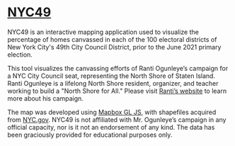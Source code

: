 # [NYC49](https://samleblanc.github.io/NYC49/)

NYC49 is an interactive mapping application used to visualize the percentage of homes canvassed in each of the 100 electoral districts of New York City's 49th City Council District, prior to the June 2021 primary election.  

This tool visualizes the canvassing efforts of Ranti Ogunleye’s campaign for a NYC City Council seat, representing the North Shore of Staten Island. Ranti Ogunleye is a lifelong North Shore resident, organizer, and teacher working to build a "North Shore for All." Please visit [Ranti’s website](https://www.ranti4si.com) to learn more about his campaign. 

The map was developed using [Mapbox GL JS](https://www.mapbox.com/mapbox-gljs), with shapefiles acquired from [NYC.gov](https://www1.nyc.gov/site/planning/data-maps/open-data/districts-download-metadata.page). NYC49 is not affiliated with Mr. Ogunleye’s campaign in any official capacity, nor is it not an endorsement of any kind. The data has been graciously provided for educational purposes only. 

